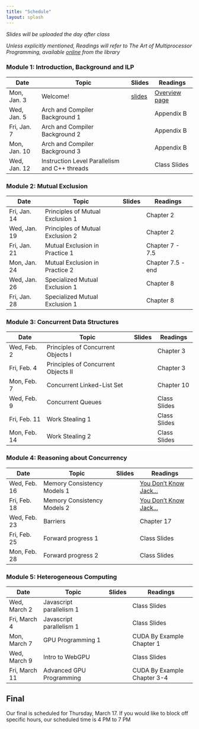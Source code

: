```yaml
---
title: "Schedule"
layout: splash
---
```


_Slides will be uploaded the day after class_

_Unless explicitly mentioned, Readings will refer to The Art of Multiprocessor Programming, available [online](https://ucsc.primo.exlibrisgroup.com/permalink/01CDL_SCR_INST/15r5l0d/alma9914804965806531) from the library_

### Module 1: Introduction, Background and ILP

| Date             | Topic    | Slides |   Readings
|------------------|----------|--------|----------------
| Mon, Jan. 3      | Welcome!                        |  [slides](lectures/CSE113Jan3_wi2022.pdf)  | [Overview page](https://sorensenucsc.github.io/CSE113-wi2022/overview.html)
| Wed, Jan. 5      | Arch and Compiler Background 1  |                | Appendix B
| Fri, Jan. 7      | Arch and Compiler Background 2  |                | Appendix B
| Mon, Jan. 10     | Arch and Compiler Background 3  |                | Appendix B
| Wed, Jan. 12     | Instruction Level Parallelism and C++ threads  | | Class Slides

### Module 2: Mutual Exclusion

| Date             | Topic    | Slides |   Readings
|------------------|----------|--------|----------------
| Fri, Jan. 14     | Principles of Mutual Exclusion 1  | | Chapter 2
| Wed, Jan. 19     | Principles of Mutual Exclusion 2  | | Chapter 2
| Fri, Jan. 21     | Mutual Exclusion in Practice 1    | | Chapter 7 - 7.5
| Mon, Jan. 24     | Mutual Exclusion in Practice 2    | | Chapter 7.5 - end
| Wed, Jan. 26     | Specialized Mutual Exclusion 1    | | Chapter 8
| Fri, Jan. 28     | Specialized Mutual Exclusion 1    | | Chapter 8

### Module 3: Concurrent Data Structures

| Date             | Topic    | Slides |   Readings
|------------------|----------|--------|----------------
| Wed, Feb. 2      | Principles of Concurrent Objects I   |  | Chapter 3
| Fri, Feb. 4      | Principles of Concurrent Objects II  |  | Chapter 3
| Mon, Feb. 7      | Concurrent Linked-List Set           |  | Chapter 10
| Wed, Feb. 9      | Concurrent Queues                    |  | Class Slides
| Fri, Feb. 11     | Work Stealing 1                      |  | Class Slides
| Mon, Feb. 14     | Work Stealing 2                      |  | Class Slides

### Module 4: Reasoning about Concurrency

| Date             | Topic    | Slides |   Readings
|------------------|----------|--------|----------------
| Wed, Feb. 16     |  Memory Consistency Models 1   |  | [You Don’t Know Jack...](https://queue.acm.org/detail.cfm?id=2088916) 
| Fri, Feb. 18     |  Memory Consistency Models 2   |  | [You Don’t Know Jack...](https://queue.acm.org/detail.cfm?id=2088916) 
| Wed, Feb. 23     |  Barriers                      |  | Chapter 17 
| Fri, Feb. 25     |  Forward progress 1            |  | Class Slides
| Mon, Feb. 28     |  Forward progress 2            |  | Class Slides


### Module 5: Heterogeneous Computing

| Date             | Topic    | Slides |   Readings
|------------------|----------|--------|----------------
| Wed, March 2     | Javascript parallelism 1  |  | Class Slides
| Fri, March 4     | Javascript parallelism 1  |  | Class Slides
| Mon, March 7     | GPU Programming 1         |  | CUDA By Example Chapter 1
| Wed, March 9     | Intro to WebGPU           |  | Class Slides
| Fri, March 11    | Advanced GPU Programming  |  | CUDA By Example Chapter 3-4



## Final

Our final is scheduled for Thursday, March 17. If you would like to block off specific hours, our scheduled time is 4 PM to 7 PM
